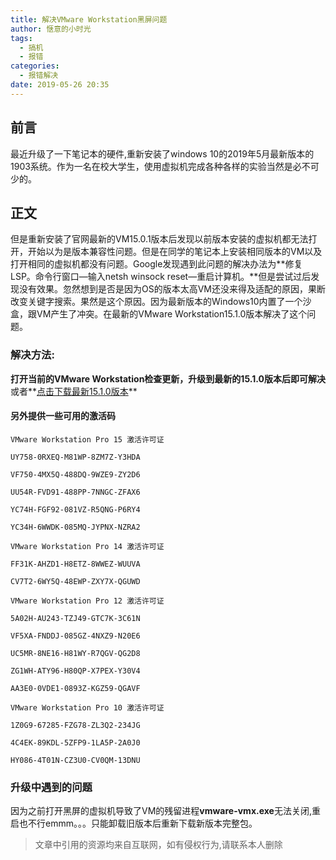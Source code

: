 ```yaml
---
title: 解决VMware Workstation黑屏问题
author: 惬意的小时光
tags:
  - 搞机
  - 报错
categories:
  - 报错解决
date: 2019-05-26 20:35
---
```


<Boxx/>

## 前言

最近升级了一下笔记本的硬件,重新安装了windows 10的2019年5月最新版本的 1903系统。作为一名在校大学生，使用虚拟机完成各种各样的实验当然是必不可少的。
## 正文

但是重新安装了官网最新的VM15.0.1版本后发现以前版本安装的虚拟机都无法打开，开始以为是版本兼容性问题。但是在同学的笔记本上安装相同版本的VM以及打开相同的虚拟机都没有问题。Google发现遇到此问题的解决办法为**修复LSP。命令行窗口—输入netsh winsock reset—重启计算机。**但是尝试过后发现没有效果。忽然想到是否是因为OS的版本太高VM还没来得及适配的原因，果断改变关键字搜索。果然是这个原因。因为最新版本的Windows10内置了一个沙盒，跟VM产生了冲突。在最新的VMware Workstation15.1.0版本解决了这个问题。
### 解决方法:

**打开当前的VMware Workstation检查更新，升级到最新的15.1.0版本后即可解决**或者**[点击下载最新15.1.0版本](https://download3.vmware.com/software/wkst/file/VMware-workstation-full-15.1.0-13591040.exe
)**
#### 另外提供一些可用的激活码
```
VMware Workstation Pro 15 激活许可证

UY758-0RXEQ-M81WP-8ZM7Z-Y3HDA

VF750-4MX5Q-488DQ-9WZE9-ZY2D6

UU54R-FVD91-488PP-7NNGC-ZFAX6

YC74H-FGF92-081VZ-R5QNG-P6RY4

YC34H-6WWDK-085MQ-JYPNX-NZRA2

VMware Workstation Pro 14 激活许可证

FF31K-AHZD1-H8ETZ-8WWEZ-WUUVA

CV7T2-6WY5Q-48EWP-ZXY7X-QGUWD

VMware Workstation Pro 12 激活许可证

5A02H-AU243-TZJ49-GTC7K-3C61N

VF5XA-FNDDJ-085GZ-4NXZ9-N20E6

UC5MR-8NE16-H81WY-R7QGV-QG2D8

ZG1WH-ATY96-H80QP-X7PEX-Y30V4

AA3E0-0VDE1-0893Z-KGZ59-QGAVF

VMware Workstation Pro 10 激活许可证

1Z0G9-67285-FZG78-ZL3Q2-234JG

4C4EK-89KDL-5ZFP9-1LA5P-2A0J0

HY086-4T01N-CZ3U0-CV0QM-13DNU
```
### 升级中遇到的问题

因为之前打开黑屏的虚拟机导致了VM的残留进程**vmware-vmx.exe**无法关闭,重启也不行emmm。。。只能卸载旧版本后重新下载新版本完整包。

>文章中引用的资源均来自互联网，如有侵权行为,请联系本人删除

<Vssue :title="$title" />